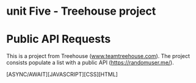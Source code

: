 # unit Five - Treehouse project
# Public API Requests
This is a project from Treehouse (www.teamtreehouse.com).
The project consists populate a list with a public API (https://randomuser.me/).

[ASYNC/AWAIT][JAVASCRIPT][CSS][HTML]



